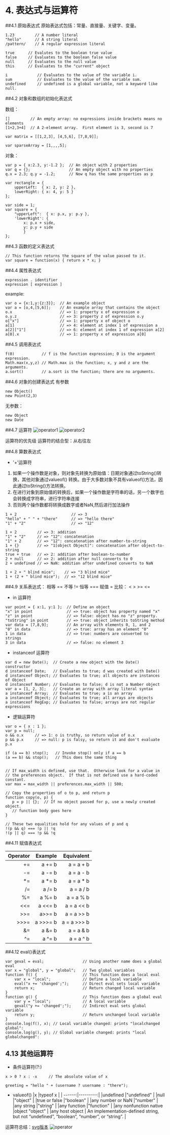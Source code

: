 # 4. 表达式与运算符

##4.1 原始表达式
原始表达式包括：常量、直接量、关键字、变量。
```
1.23         // A number literal
"hello"      // A string literal
/pattern/    // A regular expression literal

true      // Evalutes to the boolean true value
false     // Evaluates to the boolean false value
null      // Evaluates to the null value
this      // Evaluates to the "current" object

i             // Evaluates to the value of the variable i.
sum           // Evaluates to the value of the variable sum.
undefined     // undefined is a global variable, not a keyword like null.
```

##4.2 对象和数组的初始化表达式

数组：
```
[]         // An empty array: no expressions inside brackets means no elements
[1+2,3+4]  // A 2-element array.  First element is 3, second is 7

var matrix = [[1,2,3], [4,5,6], [7,8,9]];

var sparseArray = [1,,,,5];
```

对象：
```
var p = { x:2.3, y:-1.2 };  // An object with 2 properties
var q = {};                 // An empty object with no properties
q.x = 2.3; q.y = -1.2;      // Now q has the same properties as p

var rectangle = { 
    upperLeft:  { x: 2, y: 2 },
    lowerRight: { x: 4, y: 5 } 
};
                  
var side = 1;
var square = { 
    "upperLeft":  { x: p.x, y: p.y },
    'lowerRight': { 
        x: p.x + side, 
        y: p.y + side
        }
};
```
    
##4.3 函数的定义表达式
```
// This function returns the square of the value passed to it.
var square = function(x) { return x * x; }
```

##4.4 属性表达式
```
expression . identifier
expression [ expression ]
```
example:
```
var o = {x:1,y:{z:3}};  // An example object
var a = [o,4,[5,6]];    // An example array that contains the object
o.x                     // => 1: property x of expression o
o.y.z                   // => 3: property z of expression o.y
o["x"]                  // => 1: property x of object o
a[1]                    // => 4: element at index 1 of expression a
a[2]["1"]               // => 6: element at index 1 of expression a[2]
a[0].x                  // => 1: property x of expression a[0]
```

##4.5 调用表达式

```
f(0)            // f is the function expression; 0 is the argument expression.
Math.max(x,y,z) // Math.max is the function; x, y and z are the arguments.
a.sort()        // a.sort is the function; there are no arguments.
```

##4.6 对象的创建表达式
有参数
```
new Object()
new Point(2,3)
```
无参数：
```
new Object
new Date
```

##4.7 运算符
![operator1](../images/operator1.png)
![operator2](../images/operator2.png)

运算符的优先级
运算符的结合型：从右往左

##4.8 算数表达式

+ '+'运算符

1. 如果一个操作数是对象，则对象先转换为原始值：日期对象通过toString()转换，其他对象通过valueof() 转换。由于大多数对象不具有valueof()方法，因此通过toString()方法转换。
2. 在进行对象到原始值的转换后，如果一个操作数是字符串的话，另一个数字也会转换成字符串，进行字符串连接
3. 否则两个操作数都将转换成数字或者NaN,然后进行加法操作

```
1 + 2                        // => 3
"hello" + " " + "there"      // => "hello there"
"1" + "2"                    // => "12"
```

```
1 + 2         // => 3: addition
"1" + "2"     // => "12": concatenation
"1" + 2       // => "12": concatenation after number-to-string
1 + {}        // => "1[object Object]": concatenation after object-to-string
true + true   // => 2: addition after boolean-to-number
2 + null      // => 2: addition after null converts to 0
2 + undefined // => NaN: addition after undefined converts to NaN

1 + 2 + " blind mice";    // => "3 blind mice"
1 + (2 + " blind mice");  // => "12 blind mice"
```

##4.9 关系表达式：
 相等 ==
 不等 !=
 恒等 ===
 赋值 =
 比较： <  >  >= <=
 
+ in 运算符
```
var point = { x:1, y:1 };  // Define an object
"x" in point               // => true: object has property named "x"
"z" in point               // => false: object has no "z" property.
"toString" in point        // => true: object inherits toString method
var data = [7,8,9];        // An array with elements 0, 1, and 2
"0" in data                // => true: array has an element "0"
1 in data                  // => true: numbers are converted to strings
3 in data                  // => false: no element 3
```

+ instanceof 运算符
```
var d = new Date();  // Create a new object with the Date() constructor
d instanceof Date;   // Evaluates to true; d was created with Date()
d instanceof Object; // Evaluates to true; all objects are instances of Object
d instanceof Number; // Evaluates to false; d is not a Number object
var a = [1, 2, 3];   // Create an array with array literal syntax
a instanceof Array;  // Evaluates to true; a is an array
a instanceof Object; // Evaluates to true; all arrays are objects
a instanceof RegExp; // Evaluates to false; arrays are not regular expressions
```

+ 逻辑运算符
```
var o = { x : 1 };
var p = null;
o && o.x     // => 1: o is truthy, so return value of o.x
p && p.x     // => null: p is falsy, so return it and don't evaluate p.x

if (a == b) stop();   // Invoke stop() only if a == b
(a == b) && stop();   // This does the same thing


// If max_width is defined, use that.  Otherwise look for a value in
// the preferences object.  If that is not defined use a hard-coded constant.
var max = max_width || preferences.max_width || 500;

// Copy the properties of o to p, and return p
function copy(o, p) {
   p = p || {};  // If no object passed for p, use a newly created object.
   // function body goes here
}

// These two equalities hold for any values of p and q
!(p && q) === !p || !q
!(p || q) === !p && !q
```

##4.11 赋值表达式

|Operator |Example| Equivalent|
|-------:|-------:|--------:|
|+=     | a += b    |   a = a + b  |
|-=     | a -= b    |   a = a - b  |
|*=     | a *= b    |   a = a * b  |
| /=    | a /= b    |    a = a / b |
| %=     | a %= b   |   a = a % b   |
| <<=   |  a <<= b  |   a = a << b  |
|   >>= | a>>= b    |    a = a >> b |
|   >>>=  |a >>>= b  |   a = a >>> b    |
|   &=    | a &= b   |   a = a & b  |
|   ^=    |  a ^= b  |   a = a ^ b  |

##4.12 eval()表达式

```
var geval = eval;                 // Using another name does a global eval
var x = "global", y = "global";   // Two global variables
function f() {                    // This function does a local eval
    var x = "local";              // Define a local variable
    eval("x += 'changed';");      // Direct eval sets local variable
    return x;                     // Return changed local variable
}
function g() {                    // This function does a global eval
    var y = "local";              // A local variable
    geval("y += 'changed';");     // Indirect eval sets global variable
    return y;                     // Return unchanged local variable
}
console.log(f(), x); // Local variable changed: prints "localchanged global": 
console.log(g(), y); // Global variable changed: prints "local globalchanged":
```

## 4.13 其他运算符
+ 条件运算符(?:)

```
x > 0 ? x : -x     // The absolute value of x

greeting = "hello " + (username ? username : "there");
```
+ valueof()
|x                      |typeof x   |
| ------:|---------:|
|undefined              |"undefined"    |
|null                   |"object"   |
|true or false          |"boolean"  |
|any number or NaN      |"number"   |
|any string             |"string"   |
|any function           |"function" |
|any nonfunction native |object "object"    |
|any host object        | An implementation-defined string, but not “undefined”, “boolean”, “number”, or “string”.  |

运算符总结：[svg版本](../images/operator.svg)
![operator](../images/operator.png)

